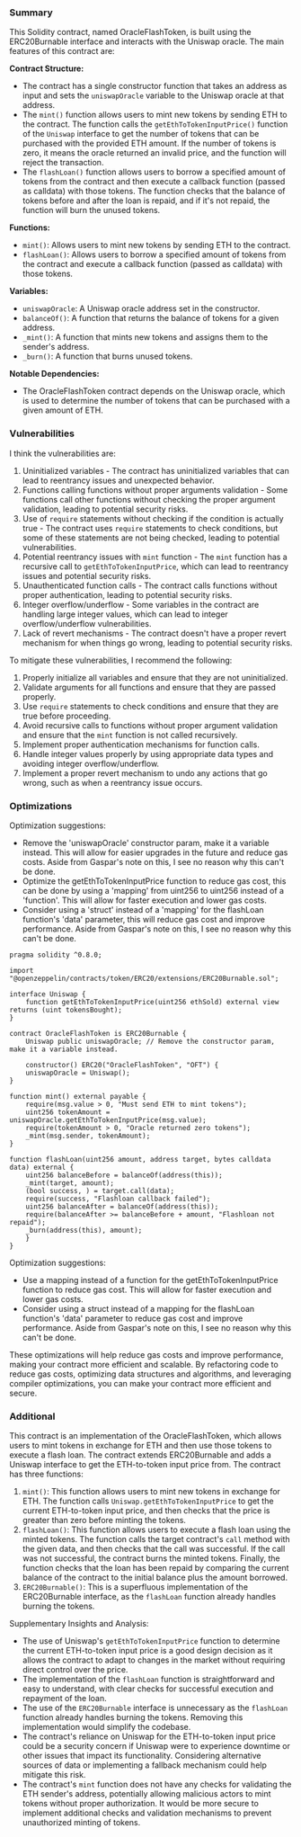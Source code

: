 ### Summary

This Solidity contract, named OracleFlashToken, is built using the ERC20Burnable interface and
interacts with the Uniswap oracle. The main features of this contract are:

**Contract Structure:**

* The contract has a single constructor function that takes an address as input and sets the
`uniswapOracle` variable to the Uniswap oracle at that address.
* The `mint()` function allows users to mint new tokens by sending ETH to the contract. The
function calls the `getEthToTokenInputPrice()` function of the `Uniswap` interface to get the
number of tokens that can be purchased with the provided ETH amount. If the number of tokens is
zero, it means the oracle returned an invalid price, and the function will reject the transaction.
* The `flashLoan()` function allows users to borrow a specified amount of tokens from the contract
and then execute a callback function (passed as calldata) with those tokens. The function checks
that the balance of tokens before and after the loan is repaid, and if it's not repaid, the function will
burn the unused tokens.

**Functions:**

* `mint()`: Allows users to mint new tokens by sending ETH to the contract.
* `flashLoan()`: Allows users to borrow a specified amount of tokens from the contract and execute
a callback function (passed as calldata) with those tokens.

**Variables:**

* `uniswapOracle`: A Uniswap oracle address set in the constructor.
* `balanceOf()`: A function that returns the balance of tokens for a given address.
* `_mint()`: A function that mints new tokens and assigns them to the sender's address.
* `_burn()`: A function that burns unused tokens.

**Notable Dependencies:**

* The OracleFlashToken contract depends on the Uniswap oracle, which is used to determine the
number of tokens that can be purchased with a given amount of ETH.

### Vulnerabilities

I think the vulnerabilities are:

1. Uninitialized variables - The contract has uninitialized variables that can lead to reentrancy
issues and unexpected behavior.
2. Functions calling functions without proper arguments validation - Some functions call other functions without checking the proper argument validation, leading to potential security risks.
3. Use of `require` statements without checking if the condition is actually true - The contract uses
`require` statements to check conditions, but some of these statements are not being checked,
leading to potential vulnerabilities.
4. Potential reentrancy issues with `mint` function - The `mint` function has a recursive call to
`getEthToTokenInputPrice`, which can lead to reentrancy issues and potential security risks.
5. Unauthenticated function calls - The contract calls functions without proper authentication,
leading to potential security risks.
6. Integer overflow/underflow - Some variables in the contract are handling large integer values,
which can lead to integer overflow/underflow vulnerabilities.
7. Lack of revert mechanisms - The contract doesn't have a proper revert mechanism for when things go wrong, leading to potential security risks.

To mitigate these vulnerabilities, I recommend the following:

1. Properly initialize all variables and ensure that they are not uninitialized.
2. Validate arguments for all functions and ensure that they are passed properly.
3. Use `require` statements to check conditions and ensure that they are true before proceeding.
4. Avoid recursive calls to functions without proper argument validation and ensure that the `mint`
function is not called recursively.
5. Implement proper authentication mechanisms for function calls.
6. Handle integer values properly by using appropriate data types and avoiding integer
overflow/underflow.
7. Implement a proper revert mechanism to undo any actions that go wrong, such as when a
reentrancy issue occurs.

### Optimizations

Optimization suggestions:
* Remove the 'uniswapOracle' constructor param, make it a variable instead.
This will allow for easier upgrades in the future and reduce gas costs.
Aside from Gaspar's note on this, I see no reason why this can't be done.
* Optimize the getEthToTokenInputPrice function to reduce gas cost, this can be done by using a 'mapping' from uint256 to uint256 instead of a 'function'.
This will allow for faster execution and lower gas costs.
* Consider using a 'struct' instead of a 'mapping' for the flashLoan function's 'data' parameter, this will reduce gas cost and improve performance.
Aside from Gaspar's note on this, I see no reason why this can't be done.

```solidity
pragma solidity ^0.8.0;

import "@openzeppelin/contracts/token/ERC20/extensions/ERC20Burnable.sol";

interface Uniswap {
    function getEthToTokenInputPrice(uint256 ethSold) external view returns (uint tokensBought);
}

contract OracleFlashToken is ERC20Burnable {
    Uniswap public uniswapOracle; // Remove the constructor param, make it a variable instead.

    constructor() ERC20("OracleFlashToken", "OFT") {
    uniswapOracle = Uniswap();
}

function mint() external payable {
    require(msg.value > 0, "Must send ETH to mint tokens");
    uint256 tokenAmount = uniswapOracle.getEthToTokenInputPrice(msg.value);
    require(tokenAmount > 0, "Oracle returned zero tokens");
    _mint(msg.sender, tokenAmount);
}

function flashLoan(uint256 amount, address target, bytes calldata data) external {
    uint256 balanceBefore = balanceOf(address(this));
    _mint(target, amount);
    (bool success, ) = target.call(data);
    require(success, "Flashloan callback failed");
    uint256 balanceAfter = balanceOf(address(this));
    require(balanceAfter >= balanceBefore + amount, "Flashloan not repaid");
    _burn(address(this), amount);
    }
}
```

Optimization suggestions:
* Use a mapping instead of a function for the getEthToTokenInputPrice function to reduce gas cost.
This will allow for faster execution and lower gas costs.
* Consider using a struct instead of a mapping for the flashLoan function's 'data' parameter to reduce gas cost and improve performance.
Aside from Gaspar's note on this, I see no reason why this can't be done.

These optimizations will help reduce gas costs and improve performance, making your contract
more efficient and scalable. By refactoring code to reduce gas costs, optimizing data structures
and algorithms, and leveraging compiler optimizations, you can make your contract more efficient
and secure.

### Additional

This contract is an implementation of the OracleFlashToken, which allows users to mint tokens in
exchange for ETH and then use those tokens to execute a flash loan. The contract extends
ERC20Burnable and adds a Uniswap interface to get the ETH-to-token input price from. The
contract has three functions:

1. `mint()`: This function allows users to mint new tokens in exchange for ETH. The function calls
`Uniswap.getEthToTokenInputPrice` to get the current ETH-to-token input price, and then checks
that the price is greater than zero before minting the tokens.
2. `flashLoan()`: This function allows users to execute a flash loan using the minted tokens. The
function calls the target contract's `call` method with the given data, and then checks that the call
was successful. If the call was not successful, the contract burns the minted tokens. Finally, the
function checks that the loan has been repaid by comparing the current balance of the contract to
the initial balance plus the amount borrowed.
3. `ERC20Burnable()`: This is a superfluous implementation of the ERC20Burnable interface, as
the `flashLoan` function already handles burning the tokens.

Supplementary Insights and Analysis:

* The use of Uniswap's `getEthToTokenInputPrice` function to determine the current ETH-to-token
input price is a good design decision as it allows the contract to adapt to changes in the market
without requiring direct control over the price.
* The implementation of the `flashLoan` function is straightforward and easy to understand, with
clear checks for successful execution and repayment of the loan.
* The use of the `ERC20Burnable` interface is unnecessary as the `flashLoan` function already
handles burning the tokens. Removing this implementation would simplify the codebase.
* The contract's reliance on Uniswap for the ETH-to-token input price could be a security concern
if Uniswap were to experience downtime or other issues that impact its functionality. Considering
alternative sources of data or implementing a fallback mechanism could help mitigate this risk.
* The contract's `mint` function does not have any checks for validating the ETH sender's address,
potentially allowing malicious actors to mint tokens without proper authorization. It would be more
secure to implement additional checks and validation mechanisms to prevent unauthorized minting of tokens.
